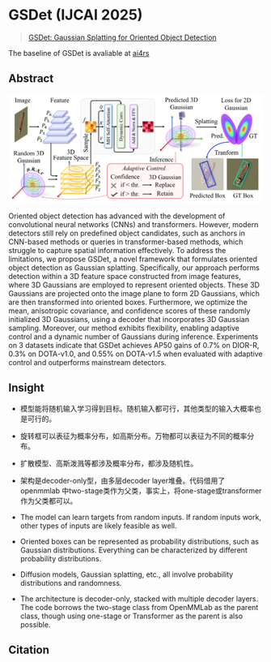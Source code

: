 # GSDet (IJCAI 2025)


> [GSDet: Gaussian Splatting for Oriented Object Detection]()

The baseline of GSDet is avaliable at [ai4rs](https://github.com/wokaikaixinxin/ai4rs/blob/main/projects/GSDet_baseline/README_GSDet_baseline.md)

## Abstract

<div align=center>
<img src="./GSDet_overview.png" width="800"/>
</div>

Oriented object detection has advanced with the development of convolutional neural networks (CNNs) and transformers. However, modern detectors still rely on predefined object candidates, such as anchors in CNN-based methods or queries in transformer-based methods, which struggle to capture spatial information effectively. To address the limitations, we propose GSDet, a novel framework that formulates oriented object detection as Gaussian splatting. Specifically, our approach performs detection within a 3D feature space constructed from image features, where 3D Gaussians are employed to represent oriented objects. These 3D Gaussians are projected onto the image plane to form 2D Gaussians, which are then transformed into oriented boxes. Furthermore, we optimize the mean, anisotropic covariance, and confidence scores of these randomly initialized 3D Gaussians, using a decoder that incorporates 3D Gaussian sampling. Moreover, our method exhibits flexibility, enabling adaptive control and a dynamic number of Gaussians during inference. Experiments on 3 datasets indicate that GSDet achieves AP50 gains of 0.7% on DIOR-R, 0.3% on DOTA-v1.0, and 0.55% on DOTA-v1.5 when evaluated with adaptive control and outperforms mainstream detectors.


## Insight

- 模型能将随机输入学习得到目标。随机输入都可行，其他类型的输入大概率也是可行的。
- 旋转框可以表征为概率分布，如高斯分布。万物都可以表征为不同的概率分布。
- 扩散模型、高斯泼溅等都涉及概率分布，都涉及随机性。
- 架构是decoder-only型，由多层decoder layer堆叠。代码借用了openmmlab 中two-stage类作为父类，事实上，将one-stage或transformer作为父类都可以。

- The model can learn targets from random inputs. If random inputs work, other types of inputs are likely feasible as well.  
- Oriented boxes can be represented as probability distributions, such as Gaussian distributions. Everything can be characterized by different probability distributions.  
- Diffusion models, Gaussian splatting, etc., all involve probability distributions and randomness.  
- The architecture is decoder-only, stacked with multiple decoder layers. The code borrows the two-stage class from OpenMMLab as the parent class, though using one-stage or Transformer as the parent is also possible.


## Citation

```

```